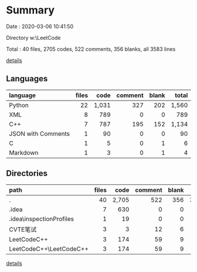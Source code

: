 # Summary

Date : 2020-03-06 10:41:50

Directory w:\LeetCode

Total : 40 files,  2705 codes, 522 comments, 356 blanks, all 3583 lines

[details](details.md)

## Languages
| language | files | code | comment | blank | total |
| :--- | ---: | ---: | ---: | ---: | ---: |
| Python | 22 | 1,031 | 327 | 202 | 1,560 |
| XML | 8 | 789 | 0 | 0 | 789 |
| C++ | 7 | 787 | 195 | 152 | 1,134 |
| JSON with Comments | 1 | 90 | 0 | 0 | 90 |
| C | 1 | 5 | 0 | 1 | 6 |
| Markdown | 1 | 3 | 0 | 1 | 4 |

## Directories
| path | files | code | comment | blank | total |
| :--- | ---: | ---: | ---: | ---: | ---: |
| . | 40 | 2,705 | 522 | 356 | 3,583 |
| .idea | 7 | 630 | 0 | 0 | 630 |
| .idea\inspectionProfiles | 1 | 19 | 0 | 0 | 19 |
| CVTE笔试 | 3 | 3 | 12 | 6 | 21 |
| LeetCodeC++ | 3 | 174 | 59 | 9 | 242 |
| LeetCodeC++\LeetCodeC++ | 3 | 174 | 59 | 9 | 242 |

[details](details.md)